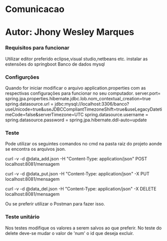 # Comunicacao
# Autor: Jhony Wesley Marques

### Requisitos para funcionar
Utilizar editor preferido eclipse,visual studio,netbeans etc.
instalar as estensões do springboot
Banco de dados mysql

### Configurções
Quando for iniciar modificar o arquivo application.properties com as respectivas configurações para funcionar no seu computador.
server.port=
spring.jpa.properties.hibernate.jdbc.lob.nom_contextual_creation=true
spring.datasource.url = jdbc:mysql://localhost:3306/banco?useUnicode=true&useJDBCCompliantTimezoneShift=true&useLegacyDatetimeCode=false&serverTimezone=UTC
spring.datasource.username = 
spring.datasource.password = 
spring.jpa.hibernate.ddl-auto=update

### Teste
Pode utilizar os seguintes comandos no cmd na pasta raiz do projeto aonde se encontra os arquivos json.

curl -v -d @data_add.json -H "Content-Type: application/json" POST localhost:8081/mensagem

curl -v -d @data_put.json -H "Content-Type: application/json" -X PUT localhost:8081/mensagem

curl -v -d @data_del.json -H "Content-Type: application/json" -X DELETE localhost:8081/mensagem

Ou se preferir utilizar o Postman para fazer isso.

### Teste unitário
Nos testes modifique os valores a serem salvos ao que preferir.
No teste do delete deve-se mudar o valor de 'num' o id que deseja excluir.


